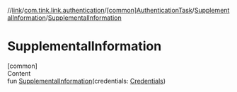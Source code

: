 //[link](../../../index.md)/[com.tink.link.authentication](../../index.md)/[[common]AuthenticationTask](../index.md)/[SupplementalInformation](index.md)/[SupplementalInformation](-supplemental-information.md)



# SupplementalInformation  
[common]  
Content  
fun [SupplementalInformation](-supplemental-information.md)(credentials: [Credentials](../../../com.tink.model.credentials/[common]-credentials/index.md))  



